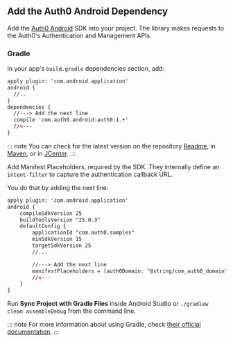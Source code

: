 ## Add the Auth0 Android Dependency

Add the [Auth0 Android](https://github.com/auth0/Auth0.Android) SDK into your project. The library makes requests to the Auth0's Authentication and Management APIs.

### Gradle

In your app's `build.gradle` dependencies section, add:

```xml
apply plugin: 'com.android.application'
android {
  //..
}
dependencies {
  //---> Add the next line
  compile 'com.auth0.android:auth0:1.+'
  //<---
}
```

::: note
You can check for the latest version on the repository [Readme](https://github.com/auth0/auth0.android#installation), in [Maven](http://search.maven.org/#search%7Cga%7C1%7Ca%3A%22auth0%22%20g%3A%22com.auth0.android%22), or in [JCenter](https://bintray.com/auth0/android/auth0).
:::

Add Manifest Placeholders, required by the SDK. They internally define an `intent-filter` to capture the authentication callback URL. 

You do that by adding the next line:

```xml
apply plugin: 'com.android.application'
android {
    compileSdkVersion 25
    buildToolsVersion "25.0.3"
    defaultConfig {
        applicationId "com.auth0.samples"
        minSdkVersion 15
        targetSdkVersion 25
        //...

        //---> Add the next line
        manifestPlaceholders = [auth0Domain: "@string/com_auth0_domain", auth0Scheme: "demo"]
        //<---
    }
}
```

Run **Sync Project with Gradle Files** inside Android Studio or `./gradlew clean assembleDebug` from the command line.

::: note
For more information about using Gradle, check [their official documentation](https://gradle.org/getting-started-android-build/).
:::